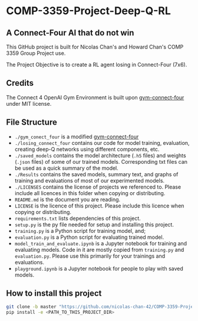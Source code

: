 # COMP-3359-Project-Deep-Q-RL
## A Connect-Four AI that do not win
This GitHub project is built for Nicolas Chan's and Howard Chan's COMP 3359 Group Project use.

The Project Objective is to create a RL agent losing in Connect-Four (7x6).

## Credits
The Connect 4 OpenAI Gym Environment is built upon [gym-connect-four](https://github.com/IASIAI/gym-connect-four) under MIT license.

## File Structure
* `./gym_conect_four` is a modified [gym-connect-four](https://github.com/IASIAI/gym-connect-four)
* `./losing_connect_four` contains our code for model training, evaluation, creating deep-Q networks using different components, etc.
* `./saved_models` contains the model architecture (`.h5` files) and weights (`.json` files) of some of our trained models. Corresponding txt files can be used as a quick summary of the model.
* `./Results` contains the saved models, summary text, and graphs of training and evaluations of most of our experimented models.
* `./LICENSES` contains the license of projects we referenced to. Please include all licences in this folder when copying or distributing.
* `README.md` is the document you are reading.
* `LICENSE` is the licence of this project. Please include this licence when copying or distributing.
* `requirements.txt` lists dependencies of this project.
* `setup.py` is the py file needed for setup and installing this project.
* `training.py` is a Python script for training model, and;
* `evaluation.py` is a Python script for evaluating trained model.
* `model_train_and_evaluate.ipynb` is a Jupyter notebook for training and evaluating models. Code in it are mostly copied from `training.py` and `evaluation.py`. Please use this primarily for your trainings and evaluations.
* `playground.ipynb` is a Jupyter notebook for people to play with saved models.

## How to install this project
```bash
git clone -b master "https://github.com/nicolas-chan-42/COMP-3359-Project-Deep-Q-RL.git"  # optional
pip install -e <PATH_TO_THIS_PROJECT_DIR>
```
